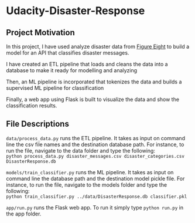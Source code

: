# Udacity-Disaster-Response

## Project Motivation<a name="motivation"></a>


In this project, I have used analyze disaster data from [Figure Eight](https://www.figure-eight.com) to build a model for an API that classifies disaster messages.

I have created an ETL pipeline that loads and cleans the data into a database to make it ready for modelling and analyzing

Then, an ML pipeline is incorporated that tokenizes the data and builds a supervised ML pipeline for classification

Finally, a web app using Flask is built to visualize the data and show the classification results.



## File Descriptions <a name="files"></a>

`data/process_data.py` runs the ETL pipeline. It takes as input on command line the csv file names and the destination database path. For instance, to run the file, navigate to the data folder and type the following: \
```python process_data.py disaster_messages.csv disaster_categories.csv DisasterResponse.db```

`models/train_classifier.py` runs the ML pipeline. It takes as input on command line the database path and the destination model pickle file. For instance, to run the file, navigate to the models folder and type the following: \
```python train_classifier.py ../data/DisasterResponse.db classifier.pkl``` 

`app/run.py` runs the Flask web app. To run it simply type `python run.py` in the app folder.
